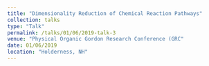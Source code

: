 ```yaml
---
title: "Dimensionality Reduction of Chemical Reaction Pathways"
collection: talks
type: "Talk"
permalink: /talks/01/06/2019-talk-3
venue: "Physical Organic Gordon Research Conference (GRC"
date: 01/06/2019
location: "Holderness, NH"
---
```

